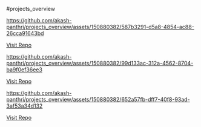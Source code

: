 #projects_overview

https://github.com/akash-panthri/projects_overview/assets/150880382/587b3291-d5a8-4854-ac88-26cca91643bd

<a href="https://github.com/akash-panthri/google_clone_nextjs_project" >Visit Repo</a>



https://github.com/akash-panthri/projects_overview/assets/150880382/99d133ac-312a-4562-8704-ba9f0ef36ee3

<a href="https://github.com/akash-panthri/animated_countdown" >Visit Repo</a>


https://github.com/akash-panthri/projects_overview/assets/150880382/652a57fb-dff7-40f8-93ad-3af53a34d132


<a href="https://github.com/akash-panthri/animated_navigation" >Visit Repo</a>
